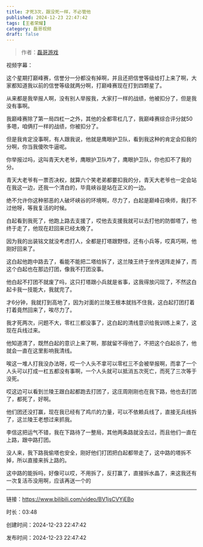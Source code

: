 ```yaml
---
title: 才死3次，跟没死一样，不必管他
published: 2024-12-23 22:47:42
tags: [王者荣耀]
category: 磊哥视频
draft: false
---
```



> 作者：[磊哥游戏](https://space.bilibili.com/268941858?spm_id_from=333.788.upinfo.head.click)

视频字幕：

这个星期打巅峰赛，信誉分一分都没有掉啊，并且还把信誉等级给打上来了啊，大家都知道我以前的信誉等级就两分啊，打巅峰赛现在打到四颗星了。

从来都是我举报人啊，没有别人举报我，大家打一样的战绩，他被扣分了，但是我没有事啊。

我巅峰赛除了第一局四杠一之外，其他的全都零杠几了，我巅峰赛综合评分就50多嗯，咱俩打一样的战绩，你被扣分了。

但是我肯定没事啊，有人跟我说，他就是鹰眼护卫队，看到我这种的肯定会扣我的分啊，你当我傻吹牛逼呢。

你举报过吗，这叫青天大老爷，鹰眼护卫队咋了，鹰眼护卫队，你也扣不了我的分。

青天大老爷有一票否决权，就算六个笑老弟都要扣我的分，青天大老爷也一定会站在我这一边，还我一个清白的，毕竟峡谷是站在正义的一边。

绝不允许你这种邪恶的人破坏峡谷的环境啊，尽力了，白起是巅峰召唤师，我打不过他呀，等我复活的时候。

白起看到我死了，他跑上路去支援了，哎他去支援我就可以去打他的防御塔了，他终于走了，他现在赶回来已经太晚了。

因为我的出装铭文就没考虑打人，全都是打塔跟野怪，还有小兵等，哎真巧啊，他刚好回来了。

这白起他跑中路去了，看能不能把二塔给拆了，这兰陵王终于坐传送阵走掉了，而这个白起也在那边打团，像我不打团没事。

他白起不打团不就废了吗，这只打塔跟小兵就是省事，这我得放闪现了，不然这白起卡我一技能大，我就完了。

才6分钟，我就打到高地了，因为对面的兰陵王根本就挡不住我，这白起打团打着打着竟然回来了，唉尽力了。

我才死两次，问题不大，零杠三都没事了，这白起的清线意识给我训练上来了，这现在兵线过来。

他知道清了，既然白起的意识上来了啊，那就留不得他了，不把这个白起杀了，他就会一直在这里影响我清线。

唉这一堆人打我没办法呀，哎一个人头不拿可以零杠三不会被举报啊，而拿了一个人头可以打成一杠五都没有事啊，一个人头就可以抵消五次死亡，而死了三次等于没死。

哎这边可以看到兰陵王跟白起都跑去打团了，这庄周刚刚也在我下路，他也去打团了，都死了，好啊。

他们团还没打赢，现在我已经有了鸡爪的力量，可以不依赖兵线了，直接无兵线拆了，这兰陵王老想过来抓我。

李信这把运气不错，我在下路待了一整局，其他两条路就没去过，而且他们一直在上路，跟中路打团。

没人来，我下路我偷塔也安全，刚好他们打团把白起都带走了，这中路的塔拆不掉，所以直接来拆上路的。

这中路的能拆吗，好像可以哎，不用拆了，反打赢了，直接拆水晶了，来这我还有一次复活币没用啊，应该再送一个的

---


链接：https://www.bilibili.com/video/BV1jsCVYjEBo



时长：03:48

创建时间：2024-12-23 22:47:42

发布时间：2024-12-23 22:47:42

